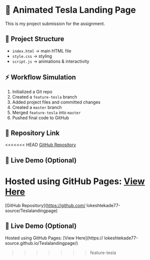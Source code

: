# 🚗 Animated Tesla Landing Page

This is my project submission for the assignment.

## 📂 Project Structure
- `index.html` → main HTML file
- `style.css` → styling
- `script.js` → animations & interactivity

## ⚡ Workflow Simulation
1. Initialized a Git repo
2. Created a `feature-tesla` branch
3. Added project files and committed changes
4. Created a `master` branch
5. Merged `feature-tesla` into `master`
6. Pushed final code to GitHub

## 🔗 Repository Link
<<<<<<< HEAD
[GitHub Repository](https://github.com/YOUR-USERNAME/Teslalandingpage)

## 🔗 Live Demo (Optional)
Hosted using GitHub Pages: [View Here](https://your-username.github.io/Teslalandingpage/)
=======
[GitHub Repository](https://github.com/
lokeshtekade77-source/Teslalandingpage)

## 🔗 Live Demo (Optional)
Hosted using GitHub Pages: [View Here](https://
lokeshtekade77-source.github.io/Teslalandingpage/)
>>>>>>> feature-tesla
